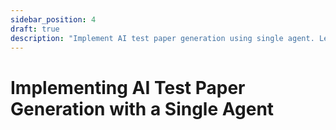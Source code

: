 ```yaml
---
sidebar_position: 4
draft: true
description: "Implement AI test paper generation using single agent. Leverage AI agents for automated content creation and intelligent test design."
---
```

# Implementing AI Test Paper Generation with a Single Agent